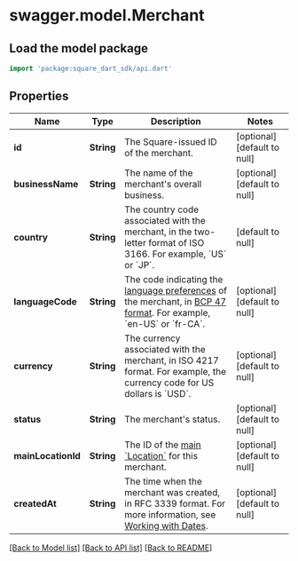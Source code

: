 # swagger.model.Merchant

## Load the model package
```dart
import 'package:square_dart_sdk/api.dart'
```

## Properties
Name | Type | Description | Notes
------------ | ------------- | ------------- | -------------
**id** | **String** | The Square-issued ID of the merchant. | [optional] [default to null]
**businessName** | **String** | The name of the merchant&#x27;s overall business. | [optional] [default to null]
**country** | **String** | The country code associated with the merchant, in the two-letter format of ISO 3166. For example, &#x60;US&#x60; or &#x60;JP&#x60;. | [default to null]
**languageCode** | **String** | The code indicating the [language preferences](https://developer.squareup.com/docs/build-basics/general-considerations/language-preferences) of the merchant, in [BCP 47 format](https://tools.ietf.org/html/bcp47#appendix-A). For example, &#x60;en-US&#x60; or &#x60;fr-CA&#x60;. | [optional] [default to null]
**currency** | **String** | The currency associated with the merchant, in ISO 4217 format. For example, the currency code for US dollars is &#x60;USD&#x60;. | [optional] [default to null]
**status** | **String** | The merchant&#x27;s status. | [optional] [default to null]
**mainLocationId** | **String** | The ID of the [main &#x60;Location&#x60;](https://developer.squareup.com/docs/locations-api#about-the-main-location) for this merchant. | [optional] [default to null]
**createdAt** | **String** | The time when the merchant was created, in RFC 3339 format.    For more information, see [Working with Dates](https://developer.squareup.com/docs/build-basics/working-with-dates). | [optional] [default to null]

[[Back to Model list]](../README.md#documentation-for-models) [[Back to API list]](../README.md#documentation-for-api-endpoints) [[Back to README]](../README.md)

